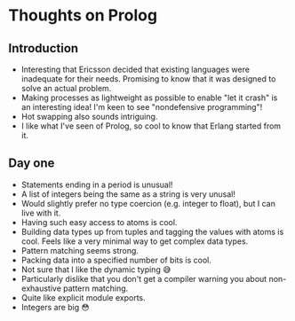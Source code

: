 # Thoughts on Prolog

## Introduction

- Interesting that Ericsson decided that existing languages were inadequate for their needs. Promising to know that it was designed to solve an actual problem.
- Making processes as lightweight as possible to enable "let it crash" is an interesting idea! I'm keen to see "nondefensive programming"!
- Hot swapping also sounds intriguing.
- I like what I've seen of Prolog, so cool to know that Erlang started from it.

## Day one

- Statements ending in a period is unusual!
- A list of integers being the same as a string is very unusal!
- Would slightly prefer no type coercion (e.g. integer to float), but I can live with it.
- Having such easy access to atoms is cool.
- Building data types up from tuples and tagging the values with atoms is cool. Feels like a very minimal way to get complex data types.
- Pattern matching seems strong.
- Packing data into a specified number of bits is cool.
- Not sure that I like the dynamic typing 😅
- Particularly dislike that you don't get a compiler warning you about non-exhaustive pattern matching.
- Quite like explicit module exports.
- Integers are big 😳

